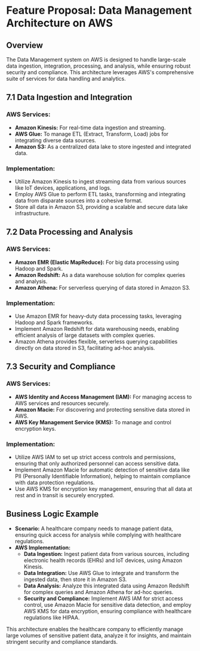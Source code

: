 
# Feature Proposal: Data Management Architecture on AWS

## Overview
The Data Management system on AWS is designed to handle large-scale data ingestion, integration, processing, and analysis, while ensuring robust security and compliance. This architecture leverages AWS's comprehensive suite of services for data handling and analytics.

## 7.1 Data Ingestion and Integration

### AWS Services:
- **Amazon Kinesis:** For real-time data ingestion and streaming.
- **AWS Glue:** To manage ETL (Extract, Transform, Load) jobs for integrating diverse data sources.
- **Amazon S3:** As a centralized data lake to store ingested and integrated data.

### Implementation:
- Utilize Amazon Kinesis to ingest streaming data from various sources like IoT devices, applications, and logs.
- Employ AWS Glue to perform ETL tasks, transforming and integrating data from disparate sources into a cohesive format.
- Store all data in Amazon S3, providing a scalable and secure data lake infrastructure.

## 7.2 Data Processing and Analysis

### AWS Services:
- **Amazon EMR (Elastic MapReduce):** For big data processing using Hadoop and Spark.
- **Amazon Redshift:** As a data warehouse solution for complex queries and analysis.
- **Amazon Athena:** For serverless querying of data stored in Amazon S3.

### Implementation:
- Use Amazon EMR for heavy-duty data processing tasks, leveraging Hadoop and Spark frameworks.
- Implement Amazon Redshift for data warehousing needs, enabling efficient analysis of large datasets with complex queries.
- Amazon Athena provides flexible, serverless querying capabilities directly on data stored in S3, facilitating ad-hoc analysis.

## 7.3 Security and Compliance

### AWS Services:
- **AWS Identity and Access Management (IAM):** For managing access to AWS services and resources securely.
- **Amazon Macie:** For discovering and protecting sensitive data stored in AWS.
- **AWS Key Management Service (KMS):** To manage and control encryption keys.

### Implementation:
- Utilize AWS IAM to set up strict access controls and permissions, ensuring that only authorized personnel can access sensitive data.
- Implement Amazon Macie for automatic detection of sensitive data like PII (Personally Identifiable Information), helping to maintain compliance with data protection regulations.
- Use AWS KMS for encryption key management, ensuring that all data at rest and in transit is securely encrypted.

## Business Logic Example
- **Scenario:** A healthcare company needs to manage patient data, ensuring quick access for analysis while complying with healthcare regulations.
- **AWS Implementation:**
  - **Data Ingestion:** Ingest patient data from various sources, including electronic health records (EHRs) and IoT devices, using Amazon Kinesis.
  - **Data Integration:** Use AWS Glue to integrate and transform the ingested data, then store it in Amazon S3.
  - **Data Analysis:** Analyze this integrated data using Amazon Redshift for complex queries and Amazon Athena for ad-hoc queries.
  - **Security and Compliance:** Implement AWS IAM for strict access control, use Amazon Macie for sensitive data detection, and employ AWS KMS for data encryption, ensuring compliance with healthcare regulations like HIPAA.

This architecture enables the healthcare company to efficiently manage large volumes of sensitive patient data, analyze it for insights, and maintain stringent security and compliance standards.
